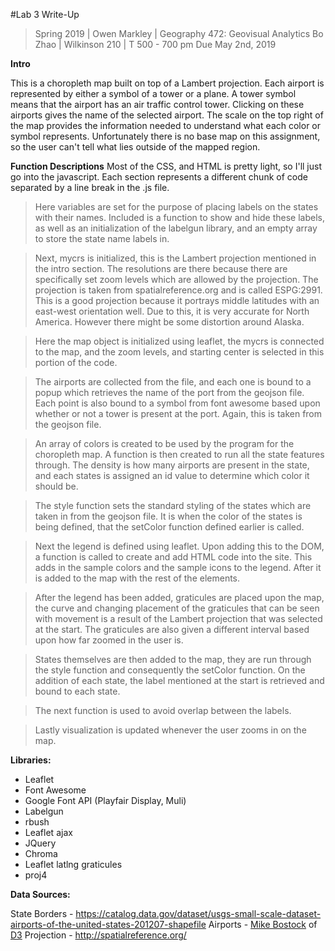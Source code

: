 #Lab 3 Write-Up
>Spring 2019 | Owen Markley | Geography 472: Geovisual Analytics
>Bo Zhao | Wilkinson 210 | T 500 - 700 pm
>Due May 2nd, 2019

**Intro**

This is a choropleth map built on top of a Lambert projection. Each airport is represented by either a symbol of a tower or a plane. A tower symbol means that the airport has an air traffic control tower. Clicking on these airports gives the name of the selected airport. The scale on the top right of the map provides the information needed to understand what each color or symbol represents. Unfortunately there is no base map on this assignment, so the user can't tell what lies outside of the mapped region.

**Function Descriptions**
Most of the CSS, and HTML is pretty light, so I'll just go into the javascript. Each section represents a different chunk of code separated by a line break in the .js file.

>Here variables are set for the purpose of placing labels on the states with their names. Included is a function to show and hide these labels, as well as an initialization of the labelgun library, and an empty array to store the state name labels in.

>Next, mycrs is initialized, this is the Lambert projection mentioned in the intro section. The resolutions are there because there are specifically set zoom levels which are allowed by the projection. The projection is taken from spatialreference.org and is called ESPG:2991. This is a good projection because it portrays middle latitudes with an east-west orientation well. Due to this, it is very accurate for North America. However there might be some distortion around Alaska.

>Here the map object is initialized using leaflet, the mycrs is connected to the map, and the zoom levels, and starting center is selected in this portion of the code.

>The airports are collected from the file, and each one is bound to a popup which retrieves the name of the port from the geojson file. Each point is also bound to a symbol from font awesome based upon whether or not a tower is present at the port. Again, this is taken from the geojson file.

>An array of colors is created to be used by the program for the choropleth map. A function is then created to run all the state features through. The density is how many airports are present in the state, and each states is assigned an id value to determine which color it should be.

>The style function sets the standard styling of the states which are taken in from the geojson file. It is when the color of the states is being defined, that the setColor function defined earlier is called.

>Next the legend is defined using leaflet. Upon adding this to the DOM, a function is called to create and add HTML code into the site. This adds in the sample colors and the sample icons to the legend. After it is added to the map with the rest of the elements.

>After the legend has been added, graticules are placed upon the map, the curve and changing placement of the graticules that can be seen with movement is a result of the Lambert projection that was selected at the start. The graticules are also given a different interval based upon how far zoomed in the user is.

>States themselves are then added to the map, they are run through the style function and consequently the setColor function. On the addition of each state, the label mentioned at the start is retrieved and bound to each state.

>The next function is used to avoid overlap between the labels.

>Lastly visualization is updated whenever the user zooms in on the map.



**Libraries:**

- Leaflet
- Font Awesome
- Google Font API (Playfair Display, Muli)
- Labelgun
- rbush
- Leaflet ajax
- JQuery
- Chroma
- Leaflet latlng graticules
- proj4

**Data Sources:**

State Borders - https://catalog.data.gov/dataset/usgs-small-scale-dataset-airports-of-the-united-states-201207-shapefile
Airports - [Mike Bostock](http://bost.ocks.org/mike) of [D3](http://d3js.org/)
Projection - http://spatialreference.org/
